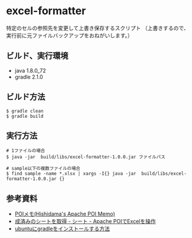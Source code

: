 # excel-formatter

特定のセルの参照先を変更して上書き保存するスクリプト
（上書きするので、実行前に元ファイルバックアップをおねがいします。）

## ビルド、実行環境
- java 1.8.0_72
- gradle 2.1.0

## ビルド方法

```
$ gradle clean
$ gradle build
```

## 実行方法

```
# 1ファイルの場合
$ java -jar  build/libs/excel-formatter-1.0.0.jar ファイルパス

# sample以下の複数ファイルの場合
$ find sample -name *.xlsx | xargs -I{} java -jar  build/libs/excel-formatter-1.0.0.jar {}
```

## 参考資料

- [POIメモ(Hishidama's Apache POI Memo)](http://www.ne.jp/asahi/hishidama/home/tech/apache/poi/)
- [成済みのシートを取得 - シート - Apache POIでExcelを操作](http://www.javadrive.jp/poi/sheet/index2.html)
- [ubuntuにgradleをインストールする方法](http://qiita.com/htano/items/31b042a264c3f2983b12)
